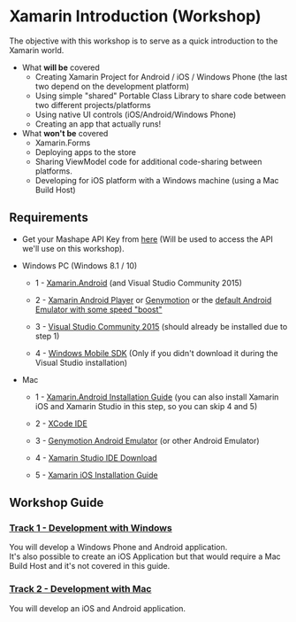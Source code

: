 # Xamarin Introduction (Workshop)
The objective with this workshop is to serve as a quick introduction to the Xamarin world.

* What **will be** covered
	* Creating Xamarin Project for Android / iOS / Windows Phone (the last two depend on the development platform)
	* Using simple "shared" Portable Class Library to share code between two different projects/platforms
	* Using native UI controls (iOS/Android/Windows Phone)
	* Creating an app that actually runs!
* What **won't be** covered
	* Xamarin.Forms
	* Deploying apps to the store
	* Sharing ViewModel code for additional code-sharing between platforms.
	* Developing for iOS platform with a Windows machine (using a Mac Build Host)



## Requirements ##

* Get your Mashape API Key from [here](https://www.mashape.com/ronreiter/meme-generator) (Will be used to access the API we'll use on this workshop).

* Windows PC (Windows 8.1 / 10)

	* 1 - [Xamarin.Android](http://developer.xamarin.com/guides/android/getting_started/installation/windows/ "Xamarin.Android") (and Visual Studio Community 2015)

	* 2 - [Xamarin Android Player](https://xamarin.com/android-player "Xamarin Android Player") or [Genymotion](https://www.genymotion.com/#%21/ "Genymotion") or the [default Android Emulator with some speed "boost"](http://developer.xamarin.com/guides/android/getting_started/installation/accelerating_android_emulators/)

	* 3 - [Visual Studio Community 2015](https://www.visualstudio.com/downloads/download-visual-studio-vs "Visual Studio Community 2015") (should already be installed due to step 1)

	* 4 - [Windows Mobile SDK](https://dev.windows.com/en-us/develop/downloads "Windows Mobile 10 SDK") (Only if you didn't download it during the Visual Studio installation)
	
* Mac

	* 1 - [Xamarin.Android Installation Guide](http://developer.xamarin.com/guides/android/getting_started/installation/mac/ "Xamarin.Android") (you can also install Xamarin iOS and Xamarin Studio in this step, so you can skip 4 and 5)
		
	* 2 - [XCode IDE](https://itunes.apple.com/us/app/xcode/id497799835?mt=12 "XCode IDE")
		
	* 3 - [Genymotion Android Emulator](https://www.genymotion.com/#%21/ "Genymotion Android Emulator") (or other Android Emulator)
		
	* 4 - [Xamarin Studio IDE Download](http://xamarin.com/download "Xamarin Studio IDE")

	* 5 - [Xamarin iOS Installation Guide](http://developer.xamarin.com/guides/ios/getting_started/installation/mac/)


## Workshop Guide ##

### [Track 1 - Development with Windows](Guide-Windows.md) ###
You will develop a Windows Phone and Android application.  
It's also possible to create an iOS Application but that would require a Mac Build Host and it's not covered in this guide.


### [Track 2 - Development with Mac](Guide-Mac.md) ###
You will develop an iOS and Android application.  
